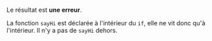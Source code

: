 Le résultat est **une erreur**.

La fonction `sayHi` est déclarée à l'intérieur du `if`, elle ne vit donc qu'à l'intérieur.
Il n'y a pas de `sayHi` dehors.
